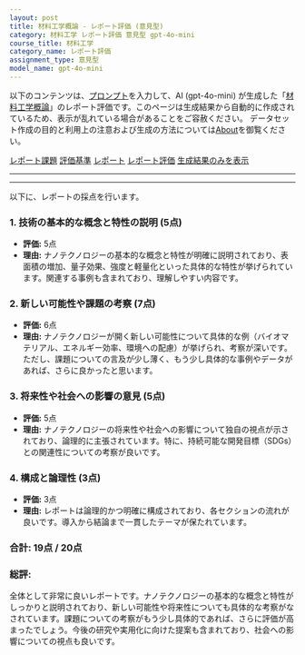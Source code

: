 ```yaml
---
layout: post
title: 材料工学概論 - レポート評価 (意見型)
category: 材料工学 レポート評価 意見型 gpt-4o-mini
course_title: 材料工学
category_name: レポート評価
assignment_type: 意見型
model_name: gpt-4o-mini
---
```


以下のコンテンツは、[プロンプト](http://127.0.0.1:8000/generated/材料工学/gpt-4o-mini/prompt_レポート評価-意見型.md)を入力して、AI (gpt-4o-mini) が生成した「[材料工学概論](/contents/材料工学/)」のレポート評価です。このページは生成結果から自動的に作成されているため、表示が乱れている場合があることをご容赦ください。
データセット作成の目的と利用上の注意および生成の方法については[About](/About)を御覧ください。

[レポート課題](../レポート課題-意見型)
[評価基準](../評価基準-意見型)
[レポート](../レポート-意見型)
[レポート評価](../レポート評価-意見型)
[生成結果のみを表示](http://127.0.0.1:8000/generated/材料工学/gpt-4o-mini/レポート評価-意見型.md)
  

***
***
  
以下に、レポートの採点を行います。

### 1. 技術の基本的な概念と特性の説明 (5点)
- **評価:** 5点
- **理由:** ナノテクノロジーの基本的な概念と特性が明確に説明されており、表面積の増加、量子効果、強度と軽量化といった具体的な特性が挙げられています。関連する事例も含まれており、理解しやすい内容です。

### 2. 新しい可能性や課題の考察 (7点)
- **評価:** 6点
- **理由:** ナノテクノロジーが開く新しい可能性について具体的な例（バイオマテリアル、エネルギー効率、環境への配慮）が挙げられ、考察が深いです。ただし、課題についての言及が少し薄く、もう少し具体的な事例やデータがあれば、さらに良かったと思います。

### 3. 将来性や社会への影響の意見 (5点)
- **評価:** 5点
- **理由:** ナノテクノロジーの将来性や社会への影響について独自の視点が示されており、論理的に主張されています。特に、持続可能な開発目標（SDGs）との関連性についての考察が良いです。

### 4. 構成と論理性 (3点)
- **評価:** 3点
- **理由:** レポートは論理的かつ明確に構成されており、各セクションの流れが良いです。導入から結論まで一貫したテーマが保たれています。

### **合計:** 19点 / 20点

### 総評:
全体として非常に良いレポートです。ナノテクノロジーの基本的な概念と特性がしっかりと説明されており、新しい可能性や将来性についても具体的な考察がなされています。課題についての考察がもう少し具体的であれば、さらに評価が高まったでしょう。今後の研究や実用化に向けた提案も含まれており、社会への影響についての視点も良いです。
